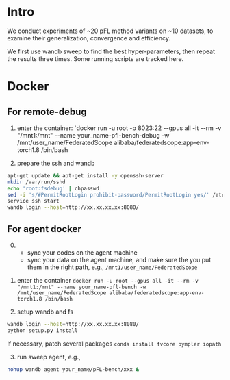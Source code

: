 # Intro
We conduct experiments of ~20 pFL method variants on ~10 datasets, to examine their generalization, convergence and efficiency.


We first use wandb sweep to find the best hyper-parameters, then repeat the results three times.
Some running scripts are tracked here.


# Docker
## For remote-debug 
1. enter the container:
`docker run -u root -p 8023:22 --gpus all -it --rm -v "/mnt1:/mnt"  --name your_name-pfl-bench-debug -w /mnt/user_name/FederatedScope alibaba/federatedscope:app-env-torch1.8 /bin/bash
  

2. prepare the ssh and wandb
```bash
apt-get update && apt-get install -y openssh-server
mkdir /var/run/sshd
echo 'root:fsdebug' | chpasswd
sed -i 's/#PermitRootLogin prohibit-password/PermitRootLogin yes/' /etc/ssh/sshd_config
service ssh start
wandb login --host=http://xx.xx.xx.xx:8080/
```

## For agent docker
0. - sync your codes on the agent machine
    - sync your data on the agent machine, and make sure the you put them in the right path, e.g., `/mnt1/user_name/FederatedScope`
    
   
1. enter the container
`
docker run -u root --gpus all -it --rm -v "/mnt1:/mnt" --name your_name-pfl-bench -w /mnt/user_name/FederatedScope alibaba/federatedscope:app-env-torch1.8 /bin/bash
`
   
2. setup wandb and fs
```bash
wandb login --host=http://xx.xx.xx.xx:8080/
python setup.py install
```
If necessary, patch several packages
`conda install fvcore pympler iopath`


3. run sweep agent, e.g.,
```bash
nohup wandb agent your_name/pFL-bench/xxx &
```
